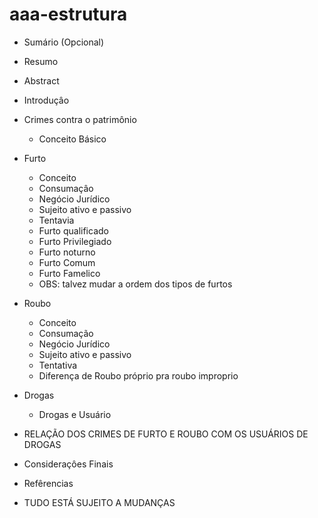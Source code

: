 # aaa-estrutura
- Sumário (Opcional)
- Resumo
- Abstract
- Introduçâo
- Crimes contra o patrimônio
  - Conceito Básico
- Furto
  - Conceito
  - Consumaçâo 
  - Negócio Jurídico
  - Sujeito ativo e passivo
  - Tentavia
  - Furto qualificado
  - Furto Privilegiado
  - Furto noturno
  - Furto Comum
  - Furto Famelico
  - OBS: talvez mudar a ordem dos tipos de furtos
- Roubo
  - Conceito
  - Consumação
  - Negócio Jurídico
  - Sujeito ativo e passivo 
  - Tentativa
  - Diferença de Roubo próprio pra roubo improprio 
- Drogas
  - Drogas e Usuário
- RELAÇÃO DOS CRIMES DE FURTO E ROUBO COM OS USUÁRIOS DE DROGAS
- Consideraçôes Finais
- Refêrencias 

- TUDO ESTÁ SUJEITO A MUDANÇAS
